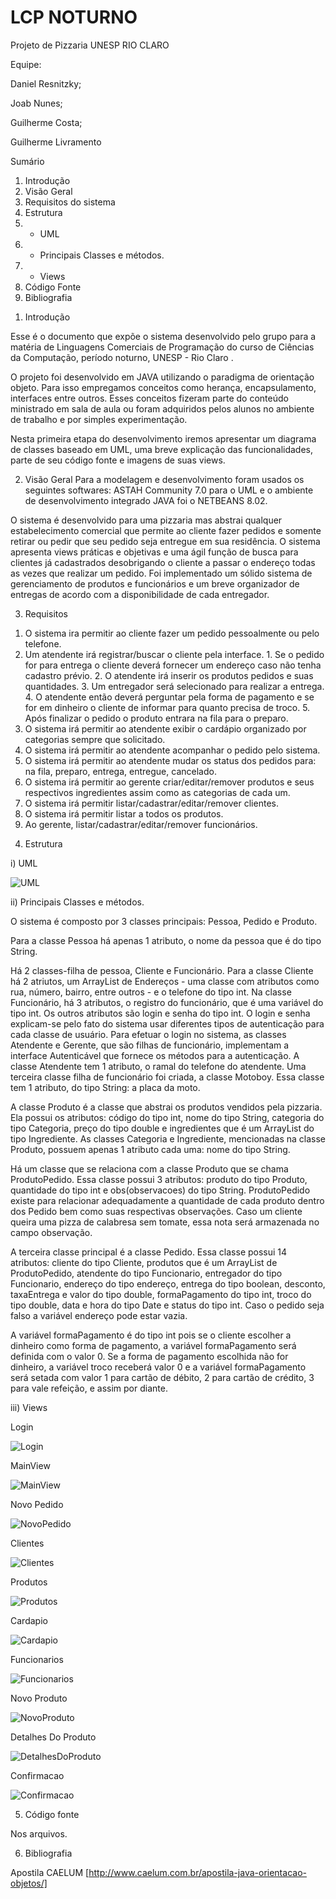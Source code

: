 # LCP NOTURNO 
Projeto de Pizzaria 
UNESP RIO CLARO 

Equipe: 

Daniel Resnitzky; 

Joab Nunes; 

Guilherme Costa; 

Guilherme Livramento 


Sumário 

1. Introdução 
2. Visão Geral 
3. Requisitos do sistema 
4. Estrutura 
  1. - UML 
  2. - Principais Classes e métodos. 
  3. - Views 
5. Código Fonte 
6. Bibliografia 

1) Introdução 

  Esse é o documento que expõe o sistema desenvolvido pelo grupo para a matéria de Linguagens Comerciais de Programação do curso de Ciências da Computação, período noturno, UNESP - Rio Claro . 
  
  O projeto foi desenvolvido em JAVA utilizando o paradigma de orientação objeto. Para isso empregamos conceitos como herança, encapsulamento, interfaces entre outros. Esses conceitos fizeram parte do conteúdo ministrado em sala de aula ou foram adquiridos pelos alunos no ambiente de trabalho e por simples experimentação. 
  
  Nesta primeira etapa do desenvolvimento iremos apresentar um diagrama de classes baseado em UML, uma breve explicação das funcionalidades, parte de seu código fonte e imagens de suas views. 

2) Visão Geral 
  Para a modelagem e desenvolvimento foram usados os  seguintes softwares: ASTAH Community 7.0 para o UML e o ambiente de desenvolvimento integrado JAVA foi o NETBEANS 8.02. 
  
  O sistema é desenvolvido para uma pizzaria mas abstrai qualquer estabelecimento comercial que permite ao cliente fazer pedidos e somente retirar ou pedir que seu pedido seja entregue em sua residência. 
O sistema apresenta views práticas e objetivas e uma ágil função de busca para clientes já cadastrados desobrigando o cliente a passar o endereço todas as vezes que realizar um pedido. Foi implementado um sólido sistema de gerenciamento de produtos e funcionários e um breve organizador de entregas de acordo com a disponibilidade de cada entregador. 


3) Requisitos 

1. O sistema ira permitir ao cliente fazer um pedido pessoalmente ou pelo telefone. 
  1. Um atendente irá registrar/buscar o cliente pela interface. 
    1. Se o pedido for para entrega o cliente deverá fornecer um endereço caso não tenha cadastro prévio. 
    2. O atendente irá inserir os produtos pedidos e suas quantidades. 
    3. Um entregador será selecionado para realizar a entrega. 
    4. O atendente então deverá perguntar pela forma de pagamento e se for em dinheiro o cliente de informar para quanto precisa de troco. 
    5. Após finalizar o pedido o produto entrara na fila para o preparo. 
2. O sistema irá permitir ao atendente exibir o cardápio organizado por categorias sempre que solicitado. 
3. O sistema irá permitir ao atendente acompanhar o pedido pelo sistema. 
4. O sistema irá permitir ao atendente mudar os status dos pedidos para: na fila, preparo, entrega, entregue, cancelado. 
5. O sistema irá permitir ao gerente criar/editar/remover produtos e seus respectivos ingredientes assim como as categorias de cada um. 
6. O sistema irá permitir listar/cadastrar/editar/remover clientes. 
7. O sistema irá permitir listar a todos os produtos. 
8. Ao gerente, listar/cadastrar/editar/remover funcionários. 

4) Estrutura 

i) UML 
	
![UML](https://raw.githubusercontent.com/dcresnitzky/LCP/master/Uml_final.PNG)


ii) Principais Classes e métodos.

  O sistema é composto por 3 classes principais: Pessoa, Pedido e Produto.
  
  Para a classe Pessoa há apenas 1 atributo, o nome da pessoa que é do tipo String. 
  
  Há 2 classes-filha de pessoa, Cliente e Funcionário. Para a classe Cliente há 2 atriutos, um ArrayList de Endereços - uma classe com atributos como rua, número, bairro, entre outros - e o telefone do tipo int. Na classe Funcionário, há 3 atributos, o registro do funcionário, que é uma variável do tipo int. Os outros atributos são login e senha do tipo int. O login e senha explicam-se pelo fato do sistema usar diferentes tipos de autenticação para cada classe de usuário. Para efetuar o login no sistema, as classes Atendente e Gerente, que são filhas de funcionário, implementam a interface Autenticável que fornece os métodos para a autenticação. A classe Atendente tem 1 atributo, o ramal do telefone do atendente. Uma terceira classe filha de funcionário foi criada, a classe Motoboy. Essa classe tem 1 atributo, do tipo String: a placa da moto.
  
  A classe Produto é a classe que abstrai os produtos vendidos pela pizzaria. Ela possui os atributos: código do tipo int, nome do tipo String, categoria do tipo Categoria, preço do tipo double e ingredientes que é um ArrayList do tipo Ingrediente. As classes Categoria e Ingrediente, mencionadas na classe Produto, possuem apenas 1 atributo cada uma: nome do tipo String.
  
  Há um classe que se relaciona com a classe Produto que se chama ProdutoPedido. Essa classe possui 3 atributos: produto do tipo Produto, quantidade do tipo int e obs(observacoes) do tipo String. ProdutoPedido existe para relacionar adequadamente a quantidade de cada produto dentro dos Pedido bem como suas respectivas observações. Caso um cliente queira uma pizza de calabresa sem tomate, essa nota será armazenada no campo observação.
  
   A terceira classe principal é a classe Pedido. Essa classe possui 14 atributos: cliente do tipo Cliente, produtos que é um ArrayList de ProdutoPedido, atendente do tipo Funcionario, entregador do tipo Funcionario, endereço do tipo endereço, entrega do tipo boolean, desconto, taxaEntrega e valor do tipo double, formaPagamento do tipo int, troco do tipo double, data e hora do tipo Date e status do tipo int. Caso o pedido seja falso a variável endereço pode estar vazia.
  
   A variável formaPagamento é do tipo int pois se o cliente escolher a dinheiro como forma de pagamento, a variável formaPagamento será definida com o valor 0. Se a forma de pagamento escolhida não for dinheiro, a variável troco receberá valor 0 e a variável formaPagamento será setada com valor 1 para cartão de débito, 2 para cartão de crédito, 3 para vale refeição, e assim por diante. 


iii) Views

Login

![Login](https://raw.githubusercontent.com/dcresnitzky/LCP/master/views/Login.PNG)

MainView

![MainView](https://raw.githubusercontent.com/dcresnitzky/LCP/master/views/MainView.PNG)

Novo Pedido

![NovoPedido](https://raw.githubusercontent.com/dcresnitzky/LCP/master/views/NovoPedido.PNG)

Clientes

![Clientes](https://raw.githubusercontent.com/dcresnitzky/LCP/master/views/Clientes.PNG)

Produtos

![Produtos](https://raw.githubusercontent.com/dcresnitzky/LCP/master/views/Produtos.PNG)

Cardapio

![Cardapio](https://raw.githubusercontent.com/dcresnitzky/LCP/master/views/Cardapio.PNG)

Funcionarios

![Funcionarios](https://raw.githubusercontent.com/dcresnitzky/LCP/master/views/Funcionarios.PNG)

Novo Produto

![NovoProduto](https://raw.githubusercontent.com/dcresnitzky/LCP/master/views/NovoProduto.PNG)

Detalhes Do Produto

![DetalhesDoProduto](https://raw.githubusercontent.com/dcresnitzky/LCP/master/views/DetalhesDoProduto.PNG)

Confirmacao

![Confirmacao](https://raw.githubusercontent.com/dcresnitzky/LCP/master/views/Confirmacao.PNG)

5) Código fonte 

Nos arquivos. 

6) Bibliografia 

Apostila CAELUM [http://www.caelum.com.br/apostila-java-orientacao-objetos/]
